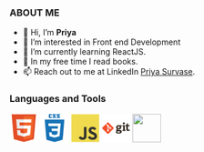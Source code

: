 ### ABOUT ME

- 👋 Hi, I’m **Priya**
- 👀 I’m interested in Front end Development
- 🌱 I’m currently learning ReactJS.
- 👩 In my free time I read books.
- 📫 Reach out to me at LinkedIn [Priya Survase](www.linkedin.com/in/priya-survase).

### Languages and Tools

<img src="https://github.com/devicons/devicon/raw/master/icons/html5/html5-original.svg" width="50" height="50">  <img src="https://github.com/devicons/devicon/raw/master/icons/css3/css3-plain-wordmark.svg" width="50" height="50">  <img src="https://github.com/devicons/devicon/raw/master/icons/javascript/javascript-original.svg" width="50" height="50">  <img src="https://github.com/devicons/devicon/raw/master/icons/git/git-original-wordmark.svg" width="50" height="50">  <img src="https://camo.githubusercontent.com/93b32389bf746009ca2370de7fe06c3b5146f4c99d99df65994f9ced0ba41685/68747470733a2f2f7777772e766563746f726c6f676f2e7a6f6e652f6c6f676f732f676574706f73746d616e2f676574706f73746d616e2d69636f6e2e737667" width="50" height="50">
